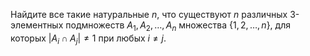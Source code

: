 Найдите все такие натуральные $n$, что существуют $n$ различных 3-элементных подмножеств $A_1,A_2, \ldots ,A_n$ множества $\{1,2, \ldots ,n\}$, для которых $|A_i \cap A_j| \not= 1$ при любых $i \not= j$.